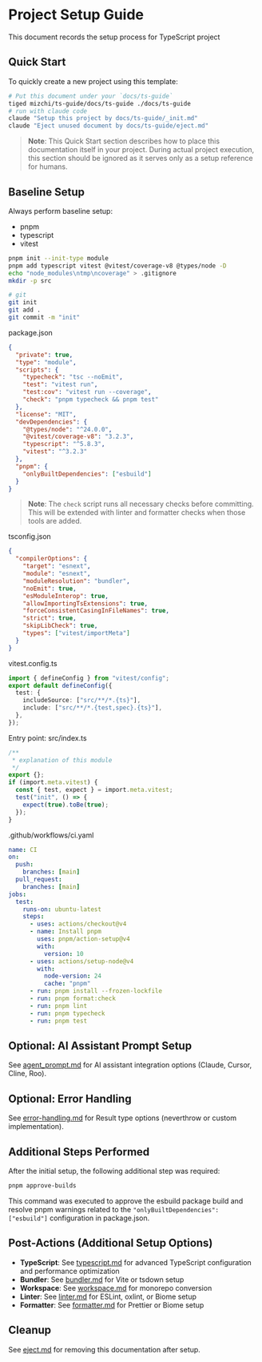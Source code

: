 # Project Setup Guide

This document records the setup process for TypeScript project

## Quick Start

To quickly create a new project using this template:

```bash
# Put this document under your `docs/ts-guide`
tiged mizchi/ts-guide/docs/ts-guide ./docs/ts-guide
# run with claude code
claude "Setup this project by docs/ts-guide/_init.md"
claude "Eject unused document by docs/ts-guide/eject.md"
```

> **Note**: This Quick Start section describes how to place this documentation itself in your project.
> During actual project execution, this section should be ignored as it serves only as a setup reference for humans.

## Baseline Setup

Always perform baseline setup:

- pnpm
- typescript
- vitest

```bash
pnpm init --init-type module
pnpm add typescript vitest @vitest/coverage-v8 @types/node -D
echo "node_modules\ntmp\ncoverage" > .gitignore
mkdir -p src

# git
git init
git add .
git commit -m "init"
```

package.json

```json
{
  "private": true,
  "type": "module",
  "scripts": {
    "typecheck": "tsc --noEmit",
    "test": "vitest run",
    "test:cov": "vitest run --coverage",
    "check": "pnpm typecheck && pnpm test"
  },
  "license": "MIT",
  "devDependencies": {
    "@types/node": "^24.0.0",
    "@vitest/coverage-v8": "3.2.3",
    "typescript": "^5.8.3",
    "vitest": "^3.2.3"
  },
  "pnpm": {
    "onlyBuiltDependencies": ["esbuild"]
  }
}
```

> **Note**: The `check` script runs all necessary checks before committing. This will be extended with linter and formatter checks when those tools are added.

tsconfig.json

```json
{
  "compilerOptions": {
    "target": "esnext",
    "module": "esnext",
    "moduleResolution": "bundler",
    "noEmit": true,
    "esModuleInterop": true,
    "allowImportingTsExtensions": true,
    "forceConsistentCasingInFileNames": true,
    "strict": true,
    "skipLibCheck": true,
    "types": ["vitest/importMeta"]
  }
}
```

vitest.config.ts

```typescript
import { defineConfig } from "vitest/config";
export default defineConfig({
  test: {
    includeSource: ["src/**/*.{ts}"],
    include: ["src/**/*.{test,spec}.{ts}"],
  },
});
```

Entry point: src/index.ts

```typescript
/**
 * explanation of this module
 */
export {};
if (import.meta.vitest) {
  const { test, expect } = import.meta.vitest;
  test("init", () => {
    expect(true).toBe(true);
  });
}
```

.github/workflows/ci.yaml

```yaml
name: CI
on:
  push:
    branches: [main]
  pull_request:
    branches: [main]
jobs:
  test:
    runs-on: ubuntu-latest
    steps:
      - uses: actions/checkout@v4
      - name: Install pnpm
        uses: pnpm/action-setup@v4
        with:
          version: 10
      - uses: actions/setup-node@v4
        with:
          node-version: 24
          cache: "pnpm"
      - run: pnpm install --frozen-lockfile
      - run: pnpm format:check
      - run: pnpm lint
      - run: pnpm typecheck
      - run: pnpm test
```

## Optional: AI Assistant Prompt Setup

See [agent_prompt.md](03_prompt.md) for AI assistant integration options (Claude, Cursor, Cline, Roo).

## Optional: Error Handling

See [error-handling.md](error-handling.md) for Result type options (neverthrow or custom implementation).

## Additional Steps Performed

After the initial setup, the following additional step was required:

```bash
pnpm approve-builds
```

This command was executed to approve the esbuild package build and resolve pnpm warnings related to the `"onlyBuiltDependencies": ["esbuild"]` configuration in package.json.

## Post-Actions (Additional Setup Options)

- **TypeScript**: See [typescript.md](typescript.md) for advanced TypeScript configuration and performance optimization
- **Bundler**: See [bundler.md](bundler.md) for Vite or tsdown setup
- **Workspace**: See [workspace.md](workspace.md) for monorepo conversion
- **Linter**: See [linter.md](linter.md) for ESLint, oxlint, or Biome setup
- **Formatter**: See [formatter.md](formatter.md) for Prettier or Biome setup

## Cleanup

See [eject.md](eject.md) for removing this documentation after setup.
